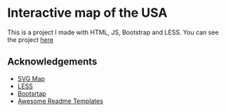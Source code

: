 
# Interactive map of the USA

This is a project I made with HTML, JS, Bootstrap and LESS. You can see the project [here]()


## Acknowledgements

 - [SVG Map](http://simplemaps.com/resources/svg-license)
 - [LESS](https://lesscss.org/)
 - [Bootsrtap](https://getbootstrap.com/)
 - [Awesome Readme Templates](https://awesomeopensource.com/project/elangosundar/awesome-README-templates)